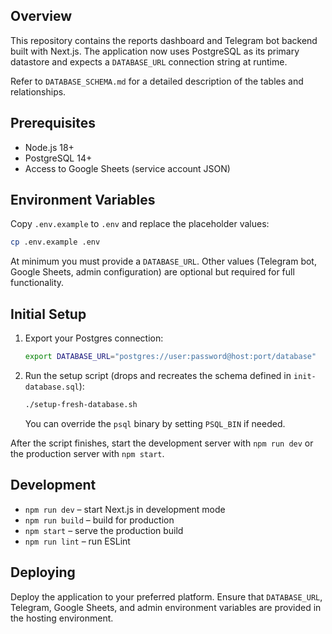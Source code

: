 ## Overview

This repository contains the reports dashboard and Telegram bot backend built with Next.js. The application now uses PostgreSQL as its primary datastore and expects a `DATABASE_URL` connection string at runtime.

Refer to `DATABASE_SCHEMA.md` for a detailed description of the tables and relationships.

## Prerequisites

- Node.js 18+
- PostgreSQL 14+
- Access to Google Sheets (service account JSON)

## Environment Variables

Copy `.env.example` to `.env` and replace the placeholder values:

```bash
cp .env.example .env
```

At minimum you must provide a `DATABASE_URL`. Other values (Telegram bot, Google Sheets, admin configuration) are optional but required for full functionality.

## Initial Setup

1. Export your Postgres connection:
	```bash
	export DATABASE_URL="postgres://user:password@host:port/database"
	```
2. Run the setup script (drops and recreates the schema defined in `init-database.sql`):
	```bash
	./setup-fresh-database.sh
	```
	You can override the `psql` binary by setting `PSQL_BIN` if needed.

After the script finishes, start the development server with `npm run dev` or the production server with `npm start`.

## Development

- `npm run dev` – start Next.js in development mode
- `npm run build` – build for production
- `npm start` – serve the production build
- `npm run lint` – run ESLint

## Deploying

Deploy the application to your preferred platform. Ensure that `DATABASE_URL`, Telegram, Google Sheets, and admin environment variables are provided in the hosting environment.
